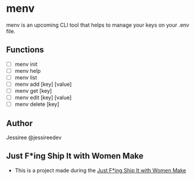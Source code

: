 # menv
menv is an upcoming CLI tool that helps to manage your keys on your .env file.

## Functions
- [ ] menv init
- [ ] menv help
- [ ] menv list
- [ ] menv add [key] [value]
- [ ] menv get [key] 
- [ ] menv edit [key] [value]
- [ ] menv delete [key]

## Author

Jessiree @jessireedev

## Just F*ing Ship It with Women Make

* This is a project made during the [Just F*ing Ship It with Women Make](https://twitter.com/women_make_) 
